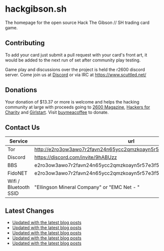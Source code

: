 # hackgibson.sh
The homepage for the open source Hack The Gibson // SH trading card game.


## Contributing

To add your card just submit a pull request with your card's front art, it would be added to the next run of set after community play testing.

Game play and discussions over the project is held the r2600 discord server. Come join us at [Discord](https://discord.com/invite/9hABUzz) or via IRC at https://www.scuttled.net/


## Donations

Your donation of $13.37 or more is welcome and helps the hacking community at large with proceeds going to [2600 Magazine](https://2600.com/), [Hackers for Charity](https://hackersforcharity.org) and [Girlstart](https://girlstart.org).  Visit [buymeacoffee](https://www.buymeacoffee.com/hackgibson.sh) to donate.


## Contact Us

Service | url
-|-
Tor | http://e2ro3ow3awo7r2favn24n65ycc2qmzkoayn5r57e3f56nvjwdcgg32ad.onion
Discord | https://discord.com/invite/9hABUzz
BBS | e2ro3ow3awo7r2favn24n65ycc2qmzkoayn5r57e3f56nvjwdcgg32ad.onion:23
FidoNET | e2ro3ow3awo7r2favn24n65ycc2qmzkoayn5r57e3f56nvjwdcgg32ad.onion:24554
Wifi / Bluetooth SSID | "Ellingson Mineral Company" or "EMC Net - <fidonet address>"

## Latest Changes
<!-- BLOG-POST-LIST:START -->
- [Updated with the latest blog posts](https://github.com/DFW2600/hackgibson.sh/commit/edb850327d8dd24fd527348fb5e15dbbe46ad889)
- [Updated with the latest blog posts](https://github.com/DFW2600/hackgibson.sh/commit/fc7c7f2a25c2debde6f182ced999bd6d15ea1154)
- [Updated with the latest blog posts](https://github.com/DFW2600/hackgibson.sh/commit/3015350f4386c98528b1392e7b8ac05aabef1d84)
- [Updated with the latest blog posts](https://github.com/DFW2600/hackgibson.sh/commit/74907f677f0bafd8c44dc88b9699b00513edab29)
- [Updated with the latest blog posts](https://github.com/DFW2600/hackgibson.sh/commit/8f5e8751912001f9e3d23b1c812c451f46a1f73f)
<!-- BLOG-POST-LIST:END -->
